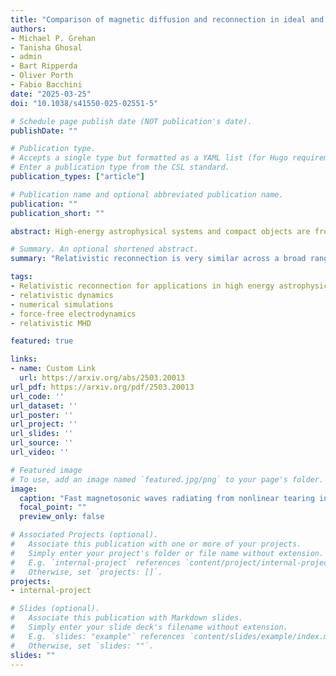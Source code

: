 ```yaml
---
title: "Comparison of magnetic diffusion and reconnection in ideal and resistive relativistic magnetohydrodynamics, ideal magnetodynamics and resistive force-free electrodynamics"
authors:
- Michael P. Grehan
- Tanisha Ghosal
- admin
- Bart Ripperda
- Oliver Porth
- Fabio Bacchini
date: "2025-03-25"
doi: "10.1038/s41550-025-02551-5"

# Schedule page publish date (NOT publication's date).
publishDate: ""

# Publication type.
# Accepts a single type but formatted as a YAML list (for Hugo requirements).
# Enter a publication type from the CSL standard.
publication_types: ["article"]

# Publication name and optional abbreviated publication name.
publication: ""
publication_short: ""

abstract: High-energy astrophysical systems and compact objects are frequently modeled using ideal relativistic magnetohydrodynamic (MHD) or force-free electrodynamic (FFE) simulations, with the underlying assumption that the discretisation from the numerical scheme introduces an effective (numerical) magnetic resistivity that adequately resembles an explicit resistivity. However, it is crucial to note that numerical resistivity can fail to replicate essential features of explicit resistivity. In this study, we compare the 1D resistive decay and 2D reconnection properties of four commonly used physical models. We demonstrate that the 1D Ohmic decay of current sheets via numerical dissipation in both ideal MHD and magnetodynamics (MD) is subdiffusive (i.e., sub-linear in time), whereas explicit resistive FFE and resistive MHD simulations match the predictions of resistive theory adequately. For low-resolution, reconnecting current sheets in 2D, we show that ideal MHD and MD have an analogue to the Sweet–Parker regime where the scaling of the reconnection rate depends directly on the resolution. At high resolutions, ideal MHD and MD have an asymptotic reconnection rate similar to resistive MHD. Furthermore, we find that guide field-balanced current sheets in ideal MHD and MD have a qualitative structure similar to that of one in resistive MHD. Similarly, a pressure-balanced current sheet in ideal MHD is found to have a qualitative structure similar to that of one in resistive MHD. For a guide field-balanced sheet, resistive FFE is found to have a nearly identical Sweet–Parker regime compared to resistive MHD and a similar asymptotic reconnection rate for large enough Lundquist numbers, but differs in the timescale for reconnection onset in the asymptotic regime. We discuss the implications of our findings for global simulations.

# Summary. An optional shortened abstract.
summary: "Relativistic reconnection is very similar across a broad range of plasma models!"

tags:
- Relativistic reconnection for applications in high energy astrophysics
- relativistic dynamics
- numerical simulations
- force-free electrodynamics
- relativistic MHD

featured: true

links:
- name: Custom Link
  url: https://arxiv.org/abs/2503.20013
url_pdf: https://arxiv.org/pdf/2503.20013
url_code: ''
url_dataset: ''
url_poster: ''
url_project: ''
url_slides: ''
url_source: ''
url_video: ''

# Featured image
# To use, add an image named `featured.jpg/png` to your page's folder. 
image:
  caption: "Fast magnetosonic waves radiating from nonlinear tearing instabilities developing in a reconnecting current sheet."
  focal_point: ""
  preview_only: false

# Associated Projects (optional).
#   Associate this publication with one or more of your projects.
#   Simply enter your project's folder or file name without extension.
#   E.g. `internal-project` references `content/project/internal-project/index.md`.
#   Otherwise, set `projects: []`.
projects:
- internal-project

# Slides (optional).
#   Associate this publication with Markdown slides.
#   Simply enter your slide deck's filename without extension.
#   E.g. `slides: "example"` references `content/slides/example/index.md`.
#   Otherwise, set `slides: ""`.
slides: ""
---
```


<!-- This work is driven by the results in my [previous paper](/publication/conference-paper/) on LLMs.

{{% callout note %}}
Create your slides in Markdown - click the *Slides* button to check out the example.
{{% /callout %}}

Add the publication's **full text** or **supplementary notes** here. You can use rich formatting such as including [code, math, and images](https://docs.hugoblox.com/content/writing-markdown-latex/). -->

